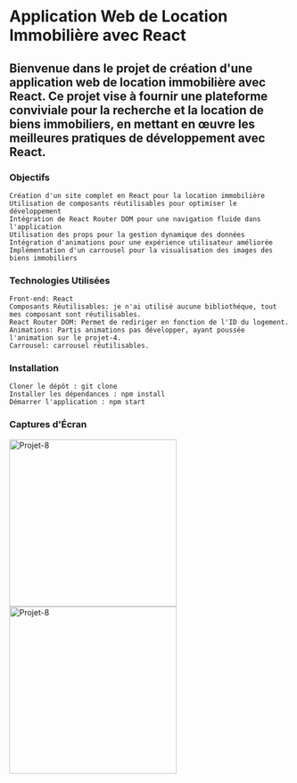 <h1>Application Web de Location Immobilière avec React</h1>

<h2>Bienvenue dans le projet de création d'une application web de location immobilière avec React. Ce projet vise à fournir une plateforme conviviale pour la recherche et la location de biens immobiliers, en mettant en œuvre les meilleures pratiques de développement avec React.</h2>

<h3>Objectifs</h3>

    Création d'un site complet en React pour la location immobilière
    Utilisation de composants réutilisables pour optimiser le développement
    Intégration de React Router DOM pour une navigation fluide dans l'application
    Utilisation des props pour la gestion dynamique des données
    Intégration d'animations pour une expérience utilisateur améliorée
    Implémentation d'un carrousel pour la visualisation des images des biens immobiliers

<h3>Technologies Utilisées</h3>

    Front-end: React
    Composants Réutilisables: je n'ai utilisé aucune bibliothéque, tout mes composant sont réutilisables.
    React Router DOM: Permet de rediriger en fonction de l'ID du logement.
    Animations: Partis animations pas développer, ayant poussée l'animation sur le projet-4.
    Carrousel: carrousel réutilisables.

<h3>Installation</h3>

    Cloner le dépôt : git clone 
    Installer les dépendances : npm install
    Démarrer l'application : npm start

<h3>Captures d'Écran</h3>

<img src="https://github.com/JordanKlashi/Projet-10/assets/129075458/d6524ea3-fff1-4b67-9aff-cb2947d2c26e" width="300px" alt="Projet-8" />
</br>
<img src="https://github.com/JordanKlashi/Projet-10/assets/129075458/75a5f346-14c0-4eaa-8d30-c21963f7d85a" width="300px" alt="Projet-8" />
